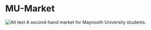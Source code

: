 # MU-Market
![Alt text](/logo/logo.png "Optional title")
A second-hand market for Maynooth University students.
